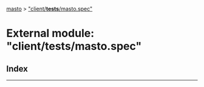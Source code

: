 [masto](../README.md) > ["client/__tests__/masto.spec"](../modules/_client___tests___masto_spec_.md)

# External module: "client/__tests__/masto.spec"

## Index

---

